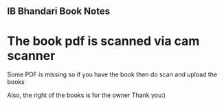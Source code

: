 ## IB Bhandari Book Notes

# The book pdf is scanned via cam scanner

Some PDF is missing so if you have the book then do scan and upload the books

Also, the right of the books is for the owner
Thank you:)
